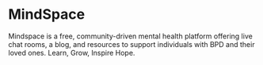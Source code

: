 # MindSpace
Mindspace is a free, community-driven mental health platform offering live chat rooms, a blog, and resources to support individuals with BPD and their loved ones. Learn, Grow, Inspire Hope.
